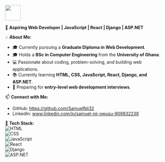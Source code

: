 <img src="https://raw.githubusercontent.com/SamuelNii32/SamuelNii32/main/DALL%C2%B7E%202025-03-08%2000.16.01%20-%20A%20sleek%20and%20modern%20banner%20design%20for%20a%20GitHub%20profile.%20The%20banner%20should%20feature%20a%20minimalist%20and%20clean%20aesthetic%20with%20a%20subtle%20gradient%20background%2C%20i.jpg" height="50">


🎯 **Aspiring Web Developer | JavaScript | React | Django | ASP.NET**  

💡 **About Me:**  
- 🎓 Currently pursuing a **Graduate Diploma in Web Development**.  
- 🎓 Holds a **BSc in Computer Engineering** from the **University of Ghana**.  
- 💻 Passionate about coding, problem-solving, and building web applications.  
- 📚 Currently learning **HTML, CSS, JavaScript, React, Django, and ASP.NET**.  
- 🎯 Preparing for **entry-level web development interviews**.  

📫 **Connect with Me:**  
- GitHub: https://github.com/SamuelNii32 
- LinkedIn:  www.linkedin.com/in/samuel-nii-owusu-909832239 

🚀 **Tech Stack:**  
![HTML](https://img.shields.io/badge/HTML5-E34F26?style=for-the-badge&logo=html5&logoColor=white)  
![CSS](https://img.shields.io/badge/CSS3-1572B6?style=for-the-badge&logo=css3&logoColor=white)  
![JavaScript](https://img.shields.io/badge/JavaScript-F7DF1E?style=for-the-badge&logo=javascript&logoColor=black)  
![React](https://img.shields.io/badge/React-61DAFB?style=for-the-badge&logo=react&logoColor=black)  
![Django](https://img.shields.io/badge/Django-092E20?style=for-the-badge&logo=django&logoColor=white)  
![ASP.NET](https://img.shields.io/badge/ASP.NET-5C2D91?style=for-the-badge&logo=dotnet&logoColor=white)  
